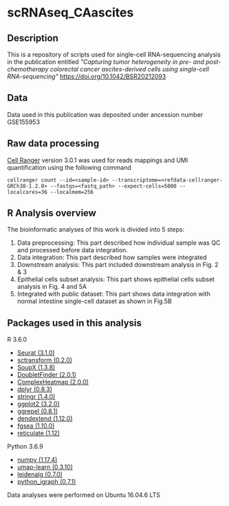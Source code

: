# scRNAseq_CAascites

## Description
This is a repository of scripts used for single-cell RNA-sequencing analysis in the publication entitled *"Capturing tumor heterogeneity in pre- and post-chemotherapy colorectal cancer ascites-derived cells using single-cell RNA-sequencing"* 
https://doi.org/10.1042/BSR20212093


## Data
Data used in this publication was deposited under ancession number GSE155953

## Raw data processing
[Cell Ranger](https://support.10xgenomics.com/single-cell-gene-expression/software/pipelines/latest/what-is-cell-ranger) version 3.0.1 was used for reads mappings and UMI quantification using the following command

```
cellranger count --id=<sample-id> --transcriptome=<refdata-cellranger-GRCh38-1.2.0> --fastqs=<fastq_path> --expect-cells=5000 --localcores=36 --localmem=256
```

## R Analysis overview
The bioinformatic analyses of this work is divided into 5 steps:
1. Data preprocessing: This part described how individual sample was QC and processed before data integration.
2. Data integration: This part described how samples were integrated
3. Downstream analysis: This part included downstream analysis in Fig. 2 & 3
4. Epithelial cells subset analysis: This part shows epithelial cells subset analysis in Fig. 4 and 5A
5. Integrated with public dataset: This part shows data integration with normal intestine single-cell dataset as shown in Fig.5B


## Packages used in this analysis

R 3.6.0
* [Seurat (3.1.0)](https://github.com/satijalab/seurat)
* [sctransform (0.2.0)](https://github.com/ChristophH/sctransform)
* [SoupX (1.3.8)](https://github.com/constantAmateur/SoupX)
* [DoubletFinder (2.0.1)](https://github.com/chris-mcginnis-ucsf/DoubletFinder)
* [ComplexHeatmap (2.0.0)](https://github.com/jokergoo/ComplexHeatmap)
* [dplyr (0.8.3)](https://dplyr.tidyverse.org/)
* [stringr (1.4.0)](https://stringr.tidyverse.org/)
* [ggplot2 (3.2.0)](https://ggplot2.tidyverse.org/)
* [ggrepel (0.8.1)](https://github.com/slowkow/ggrepel)
* [dendextend (1.12.0)](https://github.com/talgalili/dendextend)
* [fgsea (1.10.0)](https://github.com/ctlab/fgsea)
* [reticulate (1.12)](https://rstudio.github.io/reticulate/)

Python 3.6.9
* [numpy (1.17.4)](https://numpy.org/)
* [umap-learn (0.3.10)](https://umap-learn.readthedocs.io/)
* [leidenalg (0.7.0)](https://github.com/vtraag/leidenalg)
* [python_igraph (0.7.1)](https://igraph.org/python/)


Data analyses were performed on Ubuntu 16.04.6 LTS
